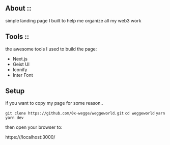 ## About ::

simple landing page I built to help me organize all my web3 work

## Tools ::

the awesome tools I used to build the page:

 - Next.js
 - Geist UI
 - Iconify
 - Inter Font

## Setup

if you want to copy my page for some reason..

``` git clone https://github.com/0x-wegge/weggeworld.git ```
``` cd weggeworld ```
``` yarn ```
``` yarn dev ```

then open your browser to:

https:///localhost:3000/
